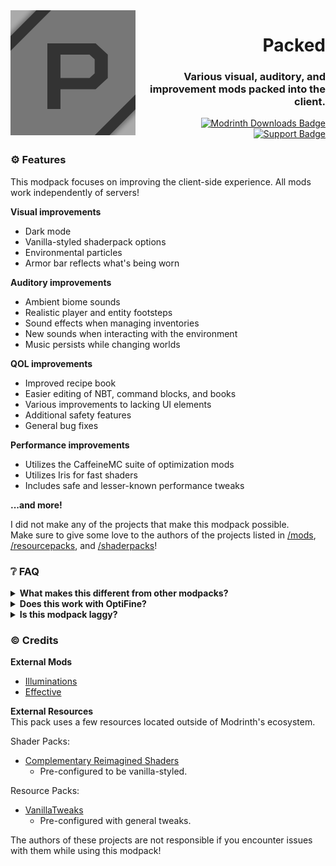 [Modrinth]: https://modrinth.com/modpack/packed
[Modrinth Downloads Badge]: https://img.shields.io/modrinth/dt/packed?label=Downloads&style=flat-square
[Support]: https://encode42.dev/support
[Support Badge]: https://img.shields.io/discord/646517284453613578?color=7289da&labelColor=7289da&label=​&logo=discord&logoColor=white&style=flat-square

<img src=".github/assets/badge-lq.png" align="left" id="header">
<div align="right">

# Packed
### Various visual, auditory, and improvement mods packed into the client.

[![Modrinth Downloads Badge]][Modrinth]  
[![Support Badge]][Support]
</div>

### ⚙️ Features
This modpack focuses on improving the client-side experience. All mods work independently of servers!

**Visual improvements**
- Dark mode
- Vanilla-styled shaderpack options
- Environmental particles
- Armor bar reflects what's being worn

**Auditory improvements**
- Ambient biome sounds
- Realistic player and entity footsteps
- Sound effects when managing inventories
- New sounds when interacting with the environment
- Music persists while changing worlds

**QOL improvements**
- Improved recipe book
- Easier editing of NBT, command blocks, and books
- Various improvements to lacking UI elements
- Additional safety features
- General bug fixes

**Performance improvements**
- Utilizes the CaffeineMC suite of optimization mods
- Utilizes Iris for fast shaders
- Includes safe and lesser-known performance tweaks

**...and more!**

I did not make any of the projects that make this modpack possible.  
Make sure to give some love to the authors of the projects listed in [/mods](/mods), [/resourcepacks](/resourcepacks), and [/shaderpacks](/shaderpacks)!

### ❔ FAQ
<details>
<summary>
<b>What makes this different from other modpacks?</b>
</summary>

Packed aims to keep to the vanilla style, while still providing improvements.

For example, the provided shaderpack options don't make your game look like the latest AAA release.
Instead, the shadows are pixelated, and effects aren't blown out of proportion. The visuals are still amazing, while sticking to "Minecraft".

This also strives to achieve consistency between every element of the game. Information about enchanted books aren't included in the book's lore, rather contained *within* the book itself! Rather than using a mod such as JEI to list recipes, the recipe book is improved with many of the features from said mods.
</details>

<details>
<summary>
<b>Does this work with OptiFine?</b>
</summary>

No. Nor is this fully compatible with OptiFine resource packs. Packed modpack uses Sodium, Iris, etc.

It includes a few mods that add resource pack features from OptiFine, such as Continuity, but Packed doesn't aim to be fully OptiFine-compatible.
</details>

<details>
<summary>
<b>Is this modpack laggy?</b>
</summary>

Packed isn't laggy. *However*, it won't be as performant as other modpacks such as [Simply Optimized](https://modrinth.com/modpack/sop) or even [Fabulously Optimized](https://modrinth.com/modpack/fabulously-optimized). This is due to the amount of visual, auditory, and gameplay-enhancing mods in this pack.

The aforementioned modpacks focus purely on squeezing as much performance out of Minecraft as possible, while Packed aims to enhance the client's experience. If your computer struggles with this, give those modpacks a try!
</details>

### ©️ Credits
**External Mods**  
- [Illuminations](https://github.com/ladysnake/illuminations)
- [Effective](https://github.com/Ladysnake/Effective)

**External Resources**  
This pack uses a few resources located outside of Modrinth's ecosystem.

Shader Packs:
- [Complementary Reimagined Shaders](https://www.complementary.dev/reimagined/)
  - Pre-configured to be vanilla-styled.

Resource Packs:
- [VanillaTweaks](https://vanillatweaks.net/)
  - Pre-configured with general tweaks.

The authors of these projects are not responsible if you encounter issues with them while using this modpack!

